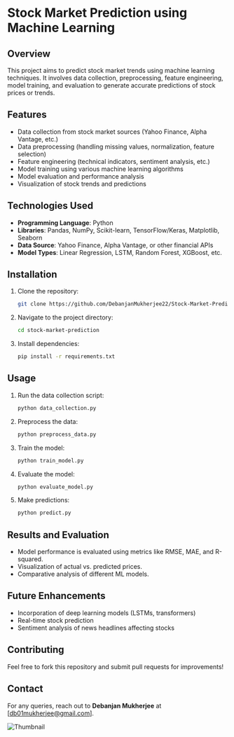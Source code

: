 # Stock Market Prediction using Machine Learning

## Overview
This project aims to predict stock market trends using machine learning techniques. It involves data collection, preprocessing, feature engineering, model training, and evaluation to generate accurate predictions of stock prices or trends.

## Features
- Data collection from stock market sources (Yahoo Finance, Alpha Vantage, etc.)
- Data preprocessing (handling missing values, normalization, feature selection)
- Feature engineering (technical indicators, sentiment analysis, etc.)
- Model training using various machine learning algorithms
- Model evaluation and performance analysis
- Visualization of stock trends and predictions

## Technologies Used
- **Programming Language**: Python
- **Libraries**: Pandas, NumPy, Scikit-learn, TensorFlow/Keras, Matplotlib, Seaborn
- **Data Source**: Yahoo Finance, Alpha Vantage, or other financial APIs
- **Model Types**: Linear Regression, LSTM, Random Forest, XGBoost, etc.

## Installation
1. Clone the repository:
   ```bash
   git clone https://github.com/DebanjanMukherjee22/Stock-Market-Prediction.git
   ```
2. Navigate to the project directory:
   ```bash
   cd stock-market-prediction
   ```
3. Install dependencies:
   ```bash
   pip install -r requirements.txt
   ```

## Usage
1. Run the data collection script:
   ```bash
   python data_collection.py
   ```
2. Preprocess the data:
   ```bash
   python preprocess_data.py
   ```
3. Train the model:
   ```bash
   python train_model.py
   ```
4. Evaluate the model:
   ```bash
   python evaluate_model.py
   ```
5. Make predictions:
   ```bash
   python predict.py
   ```

## Results and Evaluation
- Model performance is evaluated using metrics like RMSE, MAE, and R-squared.
- Visualization of actual vs. predicted prices.
- Comparative analysis of different ML models.

## Future Enhancements
- Incorporation of deep learning models (LSTMs, transformers)
- Real-time stock prediction
- Sentiment analysis of news headlines affecting stocks

## Contributing
Feel free to fork this repository and submit pull requests for improvements!

## Contact
For any queries, reach out to **Debanjan Mukherjee** at [db01mukherjee@gmail.com].

![Thumbnail](https://github.com/user-attachments/assets/d0581f07-2e02-484d-8f3a-cf786403bbd8)
